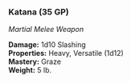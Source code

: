 ### Katana (35 GP)
*Martial Melee Weapon*  

**Damage:** 1d10 Slashing  
**Properties:** Heavy, Versatile (1d12)  
**Mastery:** Graze  
**Weight:** 5 lb.